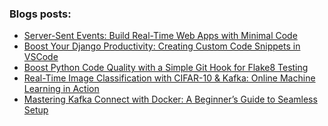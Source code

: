 ### Blogs posts:
<!-- BLOG-POST-LIST:START -->
- [Server-Sent Events: Build Real-Time Web Apps with Minimal Code](https://joel-hanson.medium.com/server-sent-events-build-real-time-web-apps-with-minimal-code-6c308b33c518?source=rss-906309768f3a------2)
- [Boost Your Django Productivity: Creating Custom Code Snippets in VSCode](https://joel-hanson.medium.com/boost-your-django-productivity-creating-custom-code-snippets-in-vscode-abc07adaf03f?source=rss-906309768f3a------2)
- [Boost Python Code Quality with a Simple Git Hook for Flake8 Testing](https://joel-hanson.medium.com/boost-python-code-quality-with-a-simple-git-hook-for-flake8-testing-608cd423740d?source=rss-906309768f3a------2)
- [Real-Time Image Classification with CIFAR-10 &amp; Kafka: Online Machine Learning in Action](https://joel-hanson.medium.com/real-time-image-classification-with-cifar-10-kafka-online-machine-learning-in-action-fde02c33b0a1?source=rss-906309768f3a------2)
- [Mastering Kafka Connect with Docker: A Beginner’s Guide to Seamless Setup](https://joel-hanson.medium.com/configuring-kafka-connector-with-docker-a-step-by-step-guide-249e3d4b4a27?source=rss-906309768f3a------2)

<!-- BLOG-POST-LIST:END -->
